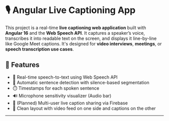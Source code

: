 # 🎙️ Angular Live Captioning App

This project is a real-time **live captioning web application** built with **Angular 16** and the **Web Speech API**. It captures a speaker’s voice, transcribes it into readable text on the screen, and displays it line-by-line like Google Meet captions. It's designed for **video interviews**, **meetings**, or **speech transcription use cases**.

## 🚀 Features

- 🎤 Real-time speech-to-text using Web Speech API
- 🧠 Automatic sentence detection with silence-based segmentation
- ⏱️ Timestamps for each spoken sentence
- 🔊 Microphone sensitivity visualizer (Audio bar)
- 👥 (Planned) Multi-user live caption sharing via Firebase
- 🎥 Clean layout with video feed on one side and captions on the other

---
